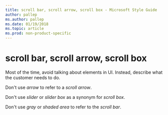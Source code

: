 ```yaml
---
title: scroll bar, scroll arrow, scroll box - Microsoft Style Guide
author: pallep
ms.author: pallep
ms.date: 01/19/2018
ms.topic: article
ms.prod: non-product-specific
---
```


# scroll bar, scroll arrow, scroll box

Most of the time, avoid talking about elements in UI. Instead, describe what the customer needs to do. 

Don't use *arrow* to refer to a *scroll arrow*.

Don't use *slider* or *slider box* as a synonym for *scroll box*. 

Don't use *gray* or *shaded area* to refer to the *scroll bar*.
